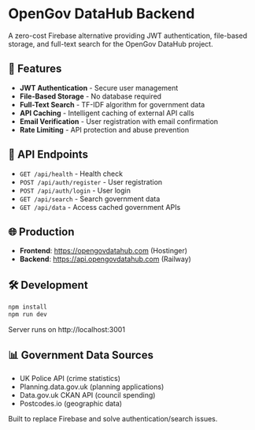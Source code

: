 # OpenGov DataHub Backend

A zero-cost Firebase alternative providing JWT authentication, file-based storage, and full-text search for the OpenGov DataHub project.

## 🚀 Features

- **JWT Authentication** - Secure user management
- **File-Based Storage** - No database required
- **Full-Text Search** - TF-IDF algorithm for government data
- **API Caching** - Intelligent caching of external API calls
- **Email Verification** - User registration with email confirmation
- **Rate Limiting** - API protection and abuse prevention

## 🔗 API Endpoints

- `GET /api/health` - Health check
- `POST /api/auth/register` - User registration
- `POST /api/auth/login` - User login
- `GET /api/search` - Search government data
- `GET /api/data` - Access cached government APIs

## 🌐 Production

- **Frontend**: https://opengovdatahub.com (Hostinger)
- **Backend**: https://api.opengovdatahub.com (Railway)

## 🛠️ Development

```bash
npm install
npm run dev
```

Server runs on http://localhost:3001

## 📊 Government Data Sources

- UK Police API (crime statistics)
- Planning.data.gov.uk (planning applications)
- Data.gov.uk CKAN API (council spending)
- Postcodes.io (geographic data)

Built to replace Firebase and solve authentication/search issues.